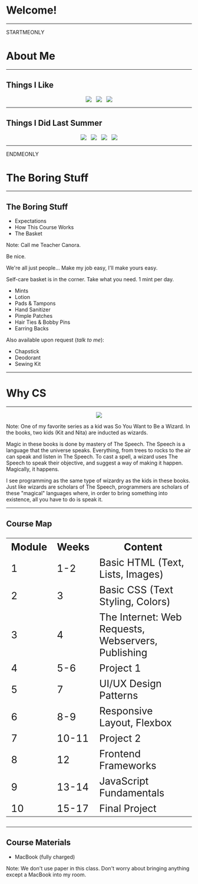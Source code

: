 # Welcome!

----

STARTMEONLY

# About Me

---

## Things I Like
<div style="display: flex; flex-direction: row; justify-content: center; gap: 12px">
<img src="STATICPREFIX/common/1-intro/receiptify.png" style="max-height: 70vh;">
<img src="STATICPREFIX/common/1-intro/croissant.png" style="max-height: 70vh;">
<img src="STATICPREFIX/common/1-intro/hhn.png" style="max-height: 70vh;">
</div>

---

## Things I Did Last Summer
<div style="display: flex; flex-direction: row; justify-content: center; gap: 12px">
<img src="STATICPREFIX/common/1-intro/baconsummer.jpg" style="max-height: 70vh;">
<img src="STATICPREFIX/common/1-intro/belay.jpg" style="max-height: 70vh;">
<img src="STATICPREFIX/common/1-intro/wonderlab.jpg" style="max-height: 70vh;">
<img src="STATICPREFIX/common/1-intro/lindsay.jpg" style="max-height: 70vh;">
</div>

----

ENDMEONLY

# The Boring Stuff

---

## The Boring Stuff
* Expectations
* How This Course Works
* The Basket

Note:
Call me Teacher Canora.

Be nice.

We're all just people... Make my job easy, I'll make yours easy.

Self-care basket is in the corner. Take what you need. 1 mint per day. 
* Mints
* Lotion
* Pads & Tampons
* Hand Sanitizer
* Pimple Patches
* Hair Ties & Bobby Pins
* Earring Backs

Also available upon request (*talk to me*):
* Chapstick
* Deodorant
* Sewing Kit

----

# Why CS

---

<div style="text-align: center">
    <img src="STATICPREFIX/common/1-intro/so-you-want-to-be-a-wizard.png">
</div>

Note:
One of my favorite series as a kid was So You Want to Be a Wizard. In the books, two kids (Kit and Nita)
are inducted as wizards. 

Magic in these books is done by mastery of The Speech. The Speech is a language that the universe speaks.
Everything, from trees to rocks to the air can speak and listen in The Speech. To cast a spell, a wizard
uses The Speech to speak their objective, and suggest a way of making it happen. Magically, it happens. 

I see programming as the same type of wizardry as the kids in these books. Just like wizards are scholars
of The Speech, programmers are scholars of these "magical" languages where, in order to bring something
into existence, all you have to do is speak it. 

----

## Course Map

<table style="width: 100%; font-size: 20pt;" data-auto-animate-target="unmatched">
        <tbody><tr>
            <th>Module</th>
            <th>Weeks</th>
            <th>Content</th>
        </tr>
        <tr>
            <td>1</td>
            <td>1-2</td>
            <td>Basic HTML (Text, Lists, Images)</td>
        </tr>
        <tr>
            <td>2</td>
            <td>3</td>
            <td>Basic CSS (Text Styling, Colors)</td>
        </tr>
        <tr>
            <td>3</td>
            <td>4</td>
            <td>The Internet: Web Requests, Webservers, Publishing</td>
        </tr>
        <tr>
            <td>4</td>
            <td>5-6</td>
            <td>Project 1</td>
        </tr>
        <tr>
            <td>5</td>
            <td>7</td>
            <td>UI/UX Design Patterns</td>
        </tr>
        <tr>
            <td>6</td>
            <td>8-9</td>
            <td>Responsive Layout, Flexbox</td>
        </tr>
        <tr>
            <td>7</td>
            <td>10-11</td>
            <td>Project 2</td>
        </tr>
        <tr>
            <td>8</td>
            <td>12</td>
            <td>Frontend Frameworks</td>
        </tr>
        <tr>
            <td>9</td>
            <td>13-14</td>
            <td>JavaScript Fundamentals</td>
        </tr>
        <tr>
            <td>10</td>
            <td>15-17</td>
            <td>Final Project</td>
        </tr>
    </tbody>
</table>

----

## Course Materials
* MacBook (fully charged)

Note:
We don't use paper in this class. Don't worry about bringing anything except a MacBook
into my room.